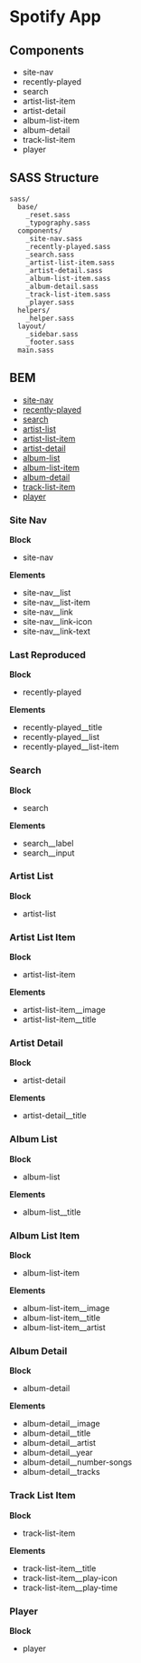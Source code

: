 
# Spotify App

## Components

- site-nav
- recently-played
- search
- artist-list-item
- artist-detail
- album-list-item
- album-detail
- track-list-item
- player

## SASS Structure

```
sass/
  base/
    _reset.sass
    _typography.sass
  components/
    _site-nav.sass
    _recently-played.sass
    _search.sass
    _artist-list-item.sass
    _artist-detail.sass
    _album-list-item.sass
    _album-detail.sass
    _track-list-item.sass
    _player.sass
  helpers/
    _helper.sass
  layout/
    _sidebar.sass
    _footer.sass
  main.sass
```

## BEM

- [site-nav](#site-nav)
- [recently-played](#recently-played)
- [search](#search)
- [artist-list](#artist-list)
- [artist-list-item](#artist-list-item)
- [artist-detail](#artist-detail)
- [album-list](#album-list)
- [album-list-item](#album-list-item)
- [album-detail](#album-detail)
- [track-list-item](#track-list-item)
- [player](#player)

### Site Nav

__Block__

- site-nav

__Elements__

- site-nav__list
- site-nav__list-item
- site-nav__link
- site-nav__link-icon
- site-nav__link-text

### Last Reproduced

__Block__

- recently-played

__Elements__

- recently-played__title
- recently-played__list
- recently-played__list-item

### Search

__Block__

- search

__Elements__

- search__label
- search__input

### Artist List

__Block__

- artist-list

### Artist List Item

__Block__

- artist-list-item

__Elements__

- artist-list-item__image
- artist-list-item__title

### Artist Detail

__Block__

- artist-detail

__Elements__

- artist-detail__title

### Album List

__Block__

- album-list

__Elements__

- album-list__title

### Album List Item

__Block__

- album-list-item

__Elements__

- album-list-item__image
- album-list-item__title
- album-list-item__artist

### Album Detail

__Block__

- album-detail

__Elements__

- album-detail__image
- album-detail__title
- album-detail__artist
- album-detail__year
- album-detail__number-songs
- album-detail__tracks

### Track List Item

__Block__

- track-list-item

__Elements__

- track-list-item__title
- track-list-item__play-icon
- track-list-item__play-time

### Player

__Block__

- player